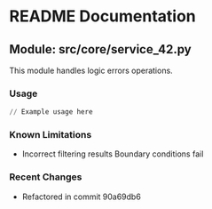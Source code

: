 # README Documentation

## Module: src/core/service_42.py

This module handles logic errors operations.

### Usage

```python
// Example usage here
```

### Known Limitations

- Incorrect filtering results Boundary conditions fail

### Recent Changes

- Refactored in commit 90a69db6
